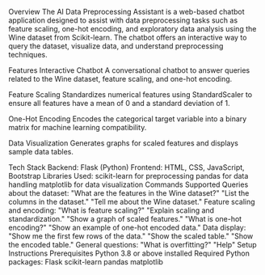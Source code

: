 Overview
The AI Data Preprocessing Assistant is a web-based chatbot application designed to assist with data preprocessing tasks such as feature scaling, one-hot encoding, and exploratory data analysis using the Wine dataset from Scikit-learn. The chatbot offers an interactive way to query the dataset, visualize data, and understand preprocessing techniques.

Features
Interactive Chatbot
A conversational chatbot to answer queries related to the Wine dataset, feature scaling, and one-hot encoding.

Feature Scaling
Standardizes numerical features using StandardScaler to ensure all features have a mean of 0 and a standard deviation of 1.

One-Hot Encoding
Encodes the categorical target variable into a binary matrix for machine learning compatibility.

Data Visualization
Generates graphs for scaled features and displays sample data tables.

Tech Stack
Backend: Flask (Python)
Frontend: HTML, CSS, JavaScript, Bootstrap
Libraries Used:
scikit-learn for preprocessing
pandas for data handling
matplotlib for data visualization
Commands Supported
Queries about the dataset:
"What are the features in the Wine dataset?"
"List the columns in the dataset."
"Tell me about the Wine dataset."
Feature scaling and encoding:
"What is feature scaling?"
"Explain scaling and standardization."
"Show a graph of scaled features."
"What is one-hot encoding?"
"Show an example of one-hot encoded data."
Data display:
"Show me the first few rows of the data."
"Show the scaled table."
"Show the encoded table."
General questions:
"What is overfitting?"
"Help"
Setup Instructions
Prerequisites
Python 3.8 or above installed
Required Python packages:
Flask
scikit-learn
pandas
matplotlib
